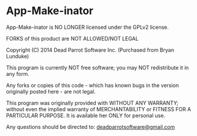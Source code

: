 App-Make-inator
===============

App-Make-inator is NO LONGER licensed under the GPLv2 license.

FORKS of this product are NOT ALLOWED/NOT LEGAL



Copyright (C) 2014 Dead Parrot Software Inc. (Purchased from Bryan Lunduke)

This program is currently NOT free software; you may NOT redistribute it in any form.

Any forks or copies of this code - which has known bugs in
the version originally posted here - are not legal.


This program was originally provided with WITHOUT ANY WARRANTY; without even the implied warranty of
MERCHANTABILITY or FITNESS FOR A PARTICULAR PURPOSE.  It is available her ONLY for personal use.

Any questions should be directed to: deadparrotsoftware@gmail.com
